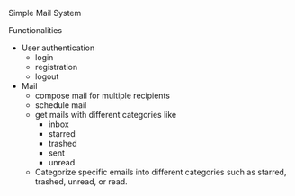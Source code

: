 Simple Mail System

Functionalities
- User authentication
  - login
  - registration
  - logout
- Mail
  - compose mail for multiple recipients
  - schedule mail
  - get mails with different categories like
      - inbox
      - starred
      - trashed
      - sent
      - unread
  - Categorize specific emails into different categories such as starred, trashed, unread, or read.
